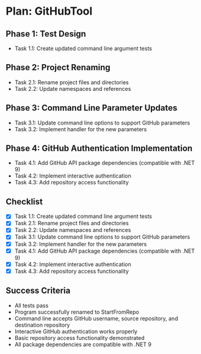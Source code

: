 # Plan: GitHubTool

## Phase 1: Test Design
- Task 1.1: Create updated command line argument tests

## Phase 2: Project Renaming
- Task 2.1: Rename project files and directories
- Task 2.2: Update namespaces and references

## Phase 3: Command Line Parameter Updates
- Task 3.1: Update command line options to support GitHub parameters
- Task 3.2: Implement handler for the new parameters

## Phase 4: GitHub Authentication Implementation
- Task 4.1: Add GitHub API package dependencies (compatible with .NET 9)
- Task 4.2: Implement interactive authentication
- Task 4.3: Add repository access functionality

## Checklist
- [x] Task 1.1: Create updated command line argument tests
- [x] Task 2.1: Rename project files and directories
- [x] Task 2.2: Update namespaces and references
- [x] Task 3.1: Update command line options to support GitHub parameters
- [x] Task 3.2: Implement handler for the new parameters
- [x] Task 4.1: Add GitHub API package dependencies (compatible with .NET 9)
- [x] Task 4.2: Implement interactive authentication
- [x] Task 4.3: Add repository access functionality

## Success Criteria
- All tests pass
- Program successfully renamed to StartFromRepo
- Command line accepts GitHub username, source repository, and destination repository
- Interactive GitHub authentication works properly
- Basic repository access functionality demonstrated
- All package dependencies are compatible with .NET 9
